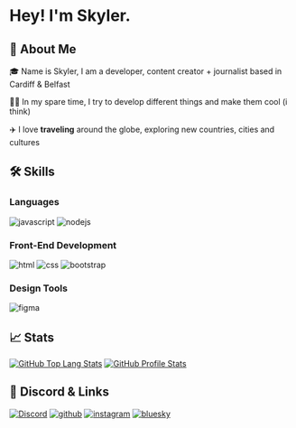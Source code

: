 # Hey! I'm Skyler.

## 🚀 About Me

🎓 Name is Skyler, I am a developer, content creator + journalist based in Cardiff & Belfast

👨‍💻 In my spare time, I try to develop different things and make them cool (i think)

✈️ I love **traveling** around the globe, exploring new countries, cities and cultures

## 🛠️ Skills

### Languages

![javascript](https://img.shields.io/badge/JavaScript-323330?style=for-the-badge&logo=javascript&logoColor=F7DF1E)
![nodejs](https://img.shields.io/badge/NodeJS-323330?style=for-the-badge&logo=javascript&logoColor=F7DF1E)

### Front-End Development

![html](https://img.shields.io/badge/HTML5-E34F26?style=for-the-badge&logo=html5&logoColor=white)
![css](https://img.shields.io/badge/CSS3-1572B6?style=for-the-badge&logo=css3&logoColor=white)
![bootstrap](https://img.shields.io/badge/Bootstrap-563D7C?style=for-the-badge&logo=bootstrap&logoColor=white)


### Design Tools

![figma](https://img.shields.io/badge/figma-000000?style=for-the-badge&logo=figma&logoColor=white)

## 📈 Stats

[![GitHub Top Lang Stats](https://github-readme-stats.vercel.app/api/top-langs?username=r4euk&show_icons=true&locale=en&layout=compact)](https://github.com/raedevs)
[![GitHub Profile Stats](https://github-readme-stats.vercel.app/api?username=r4euk&show_icons=true&theme=tokyonight&locale=en)](https://github.com/raedevs)

## 🔗 Discord & Links

[![Discord](https://lanyard.cnrad.dev/api/366686299068956673)](https://discord.gg/y6anCC35UG)
[![github](https://img.shields.io/badge/GitHub-000000?style=for-the-badge&logo=GitHub&logoColor=white)](https://github.com/skyldev)
[![instagram](https://img.shields.io/badge/Instagram-E4405F?style=for-the-badge&logo=instagram&logoColor=white)](https://www.instagram.com/5kyl3rxo)
[![bluesky](https://img.shields.io/badge/-Bluesky-3686f7?style=flat&logo=icloud&logoColor=white)](https://bsky.app/profile/femboysarevery.gay)

